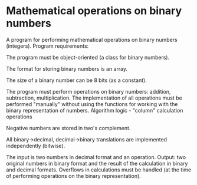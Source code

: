 # Mathematical operations on binary numbers
A program for performing mathematical operations on binary numbers (integers).
Program requirements:

The program must be object-oriented (a class for binary numbers).

The format for storing binary numbers is an array.

The size of a binary number can be 8 bits (as a constant).

The program must perform operations on binary numbers: addition, subtraction, multiplication. The implementation of all operations must be performed "manually" without using the functions for working with the binary representation of numbers. Algorithm logic - "column" calculation operations

Negative numbers are stored in two's complement.

All binary->decimal, decimal->binary translations are implemented independently (bitwise).

The input is two numbers in decimal format and an operation. Output: two original numbers in binary format and the result of the calculation in binary and decimal formats.
Overflows in calculations must be handled (at the time of performing operations on the binary representation).
